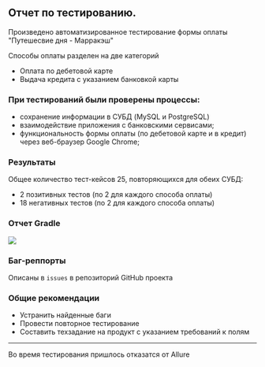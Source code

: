 ## Отчет по тестированию.

Произведено автоматизированное тестирование формы оплаты "Путешесвие дня - Марракэш"

Способы оплаты разделен на две категорий
- Оплата по дебетовой карте
- Выдача кредита с указанием банковкой карты

### При тестирований были проверены процессы:
- сохранение информации в СУБД (MySQL и PostgreSQL)
- взаимодействие приложения с банковскими сервисами;
- функциональность формы оплаты (по дебетовой карте и в кредит) через веб-браузер Google Chrome;

### Результаты

Общее количество тест-кейсов 25, повторяющихся для обеих СУБД:
- 2 позитивных тестов (по 2 для каждого способа оплаты)
- 18 негативных тестов (по 2 для каждого способа оплаты)

### Отчет Gradle
![](https://sun9-36.userapi.com/impg/QO6NyadR2y7XoYuhTZGvORMBKYLwuBAouedRFg/6Bvzde_2YxY.jpg?size=707x476&quality=96&sign=8590532ac506b7d3dd996c17f05140ce&type=album)

### Баг-реппорты
Описаны в `issues` в репозиторий GitHub проекта


### Общие рекомендации

- Устранить найденные баги
- Провести повторное тестирование
- Составить техзадание на продукт с указанием требований к полям
______________
Во время тестирования пришлось отказатся от Allure 


